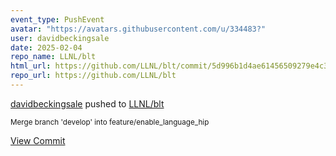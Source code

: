 ```yaml
---
event_type: PushEvent
avatar: "https://avatars.githubusercontent.com/u/334483?"
user: davidbeckingsale
date: 2025-02-04
repo_name: LLNL/blt
html_url: https://github.com/LLNL/blt/commit/5d996b1d4ae61456509279e4c3760c62193283cf
repo_url: https://github.com/LLNL/blt
---
```


<a href='https://github.com/davidbeckingsale' target='_blank'>davidbeckingsale</a> pushed to <a href='https://github.com/LLNL/blt' target='_blank'>LLNL/blt</a>

<small>Merge branch 'develop' into feature/enable_language_hip</small>

<a href='https://github.com/LLNL/blt/commit/5d996b1d4ae61456509279e4c3760c62193283cf' target='_blank'>View Commit</a>